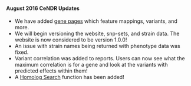#### August 2016 CeNDR Updates

* We have added [gene pages](/gene/pot-2) which feature mappings, variants, and more.
* We will begin versioning the website, snp-sets, and strain data. The website is now considered to be version 1.0.0!
* An issue with strain names being returned with phenotype data was fixed.
* Variant correlation was added to reports. Users can now see what the maximum correlation is for a gene and look at the variants with predicted effects within them!
* A [Homolog Search](/data/browser/) function has been added!